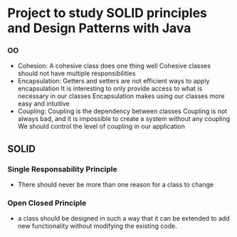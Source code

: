 
# Project to study SOLID principles and Design Patterns with Java

### OO
* Cohesion:
A cohesive class does one thing well
Cohesive classes should not have multiple responsibilities
* Encapsulation:
Getters and setters are not efficient ways to apply encapsulation
It is interesting to only provide access to what is necessary in our classes
Encapsulation makes using our classes more easy and intuitive
* Coupling:
Coupling is the dependency between classes
Coupling is not always bad, and it is impossible to create a system without any coupling
We should control the level of coupling in our application

## SOLID
### Single Responsability Principle

* There should never be more than one reason for a class to change

### Open Closed Principle
* a class should be designed in such a way that it can be extended to add new functionality without modifying the existing code.
